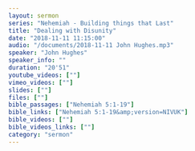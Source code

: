 ```yaml
---
layout: sermon
series: "Nehemiah - Building things that Last"
title: "Dealing with Disunity"
date: "2018-11-11 11:15:00"
audio: "/documents/2018-11-11 John Hughes.mp3"
speaker: "John Hughes"
speaker_info: ""
duration: "20'51"
youtube_videos: [""]
vimeo_videos: [""]
slides: [""]
files: [""]
bible_passages: ["Nehemiah 5:1-19"]
bible_links: ["Nehemiah 5:1-19&amp;version=NIVUK"]
bible_videos: [""]
bible_videos_links: [""]
category: "sermon"
---
```

